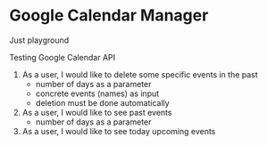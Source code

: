 # Google Calendar Manager
Just playground

Testing Google Calendar API

1. As a user, I would like to delete some specific events in the past
    - number of days as a parameter
    - concrete events (names) as input
    - deletion must be done automatically 
2. As a user, I would like to see past events
    - number of days as a parameter
3. As a user, I would like to see today upcoming events
